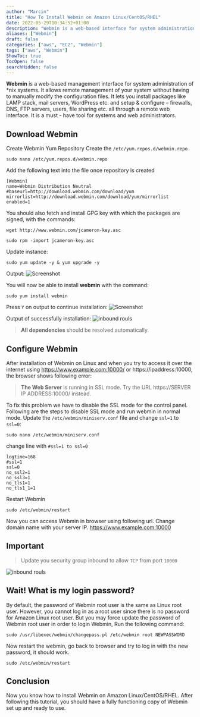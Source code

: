 ```yaml
---
author: "Marcin"
title: "How To Install Webmin on Amazon Linux/CentOS/RHEL"
date: 2022-05-29T10:34:52+01:00 
description: "Webmin is a web-based interface for system administration for Unix"
aliases: ["Webmin"]
draft: false 
categories: ["aws", "EC2", "Webmin"]
tags: ["aws", "Webmin"]
ShowToc: true 
TocOpen: false 
searchHidden: false
---
```

**Webmin** is a web-based management interface for system administration of *nix systems. It allows remote management of
your system without having to manually modify the configuration files. It lets you install packages like LAMP stack,
mail servers, WordPress etc. and setup & configure – firewalls, DNS, FTP servers, users, file sharing etc. all through a
remote web interface. It is a must - have tool for systems and web administrators.

## Download Webmin

Create Webmin Yum Repository Create the `/etc/yum.repos.d/webmin.repo` 
```nano
sudo nano /etc/yum.repos.d/webmin.repo
```
Add the following text into the file once repository is created
```
[Webmin]
name=Webmin Distribution Neutral
#baseurl=http://download.webmin.com/download/yum
mirrorlist=http://download.webmin.com/download/yum/mirrorlist
enabled=1
```

You should also fetch and install GPG key with which the packages are signed, with the commands:
```shell
wget http://www.webmin.com/jcameron-key.asc
```
```shell
sudo rpm -import jcameron-key.asc
```

Update instance:
```shell
sudo yum update -y & yum upgrade -y
```

Output:
![Screenshot](../../img/webmin/Screenshot2.png)

You will now be able to install **webmin** with the command:
```shell
sudo yum install webmin
```

Press `Y` on output to continue installation:
![Screenshot](../../img/webmin/Screenshot3.png)

Output of successfully installation:
![inbound rouls](../../img/webmin/Screenshot1.png)
> **All dependencies** should be resolved automatically.

## Configure Webmin
After installation of Webmin on Linux and when you try to access it over the internet
using https://www.example.com:10000/ or https://ipaddress:10000, the browser shows following error:
> **The Web Server** is running in SSL mode. Try the URL https://SERVER IP ADDRESS:10000/ instead.

To fix this problem we have to disable the SSL mode for the control panel. Following are the steps to disable SSL mode and run webmin in normal mode.
Update the `/etc/webmin/miniserv.conf` file and change `ssl=1` to `ssl=0`:
```shell
sudo nano /etc/webmin/miniserv.conf
```

change line with `#ssl=1 to ssl=0`
```shell
logtime=168
#ssl=1
ssl=0
no_ssl2=1
no_ssl3=1
no_tls1=1
no_tls1_1=1
```

Restart Webmin
```shell
sudo /etc/webmin/restart
```
Now you can access Webmin in browser using following url. Change domain name with your server IP.
https://www.example.com:10000

## Important 
>Update you security group inbound to allow `TCP` from port `10000`

![inbound rouls](../../img/webmin/Screenshot4.png)


## Wait! What is my login password?
By default, the password of Webmin root user is the same as Linux root user. 
However, you cannot log in as a root user since there is no password for Amazon Linux root user. 
But you may force update the password of Webmin root user in order to login Webmin, Run the following command:
```shell
sudo /usr/libexec/webmin/changepass.pl /etc/webmin root NEWPASSWORD
```
Now restart the webmin, go back to browser and try to log in with the new password, it should work.
```shell
sudo /etc/webmin/restart
```
## Conclusion
Now you know how to install Webmin on Amazon Linux/CentOS/RHEL. After following this tutorial, 
you should have a fully functioning copy of Webmin set up and ready to use.
